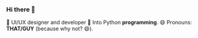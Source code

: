 ### Hi there 👋

🔭 UI/UX designer and developer
👀 Into Python **programming**.
😄 Pronouns: **THAT/GUY** (because why not? 😄).
<!--
**vickkie/vickkie** is a ✨ _special_ ✨ repository because its `README.md` (this file) appears on your GitHub profile.

Here are some ideas to get you started:

- 🌱 I’m currently learning ...
- 👯 I’m looking to collaborate on ...
- 🤔 I’m looking for help with ...
- 💬 Ask me about ...
- 📫 How to reach me: ...
- 😄 Pronouns: ...
- ⚡ Fun fact: ...
-->

